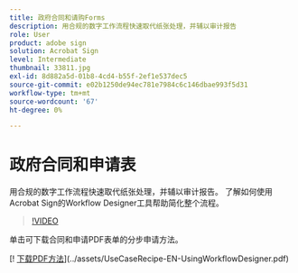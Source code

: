 ```yaml
---
title: 政府合同和请购Forms
description: 用合规的数字工作流程快速取代纸张处理，并辅以审计报告
role: User
product: adobe sign
solution: Acrobat Sign
level: Intermediate
thumbnail: 33811.jpg
exl-id: 8d882a5d-01b8-4cd4-b55f-2ef1e537dec5
source-git-commit: e02b1250de94ec781e7984c6c146dbae993f5d31
workflow-type: tm+mt
source-wordcount: '67'
ht-degree: 0%

---
```


# 政府合同和申请表

用合规的数字工作流程快速取代纸张处理，并辅以审计报告。 了解如何使用Acrobat Sign的Workflow Designer工具帮助简化整个流程。

>[!VIDEO](https://video.tv.adobe.com/v/33811?hidetitle=true)

单击可下载合同和申请PDF表单的分步申请方法。

[! [下载PDF方法](../assets/acrobat_PDF_96.png)](../assets/UseCaseRecipe-EN-UsingWorkflowDesigner.pdf)

